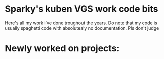 # Sparky's kuben VGS work code bits
Here's all my work i've done troughout the years. 
Do note that my code is usually spaghetti code with absolutealy no documentation. Pls don't judge 

Newly worked on projects:
======
